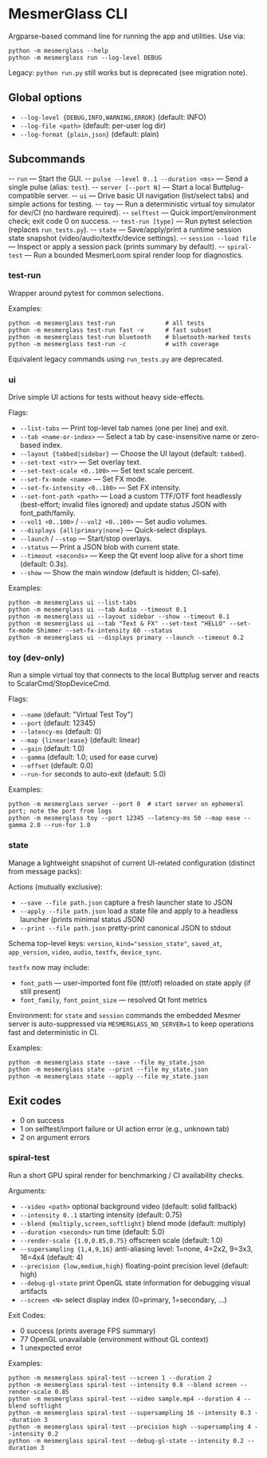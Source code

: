 # MesmerGlass CLI

Argparse-based command line for running the app and utilities. Use via:

```
python -m mesmerglass --help
python -m mesmerglass run --log-level DEBUG
```

Legacy: `python run.py` still works but is deprecated (see migration note).

## Global options

- `--log-level {DEBUG,INFO,WARNING,ERROR}` (default: INFO)
- `--log-file <path>` (default: per-user log dir)
- `--log-format {plain,json}` (default: plain)

## Subcommands

-- `run` — Start the GUI.
-- `pulse --level 0..1 --duration <ms>` — Send a single pulse (alias: `test`).
-- `server [--port N]` — Start a local Buttplug-compatible server.
-- `ui` — Drive basic UI navigation (list/select tabs) and simple actions for testing.
-- `toy` — Run a deterministic virtual toy simulator for dev/CI (no hardware required).
-- `selftest` — Quick import/environment check; exit code 0 on success.
-- `test-run [type]` — Run pytest selection (replaces `run_tests.py`).
-- `state` — Save/apply/print a runtime session state snapshot (video/audio/textfx/device settings).
-- `session --load file` — Inspect or apply a session pack (prints summary by default).
-- `spiral-test` — Run a bounded MesmerLoom spiral render loop for diagnostics.
### test-run

Wrapper around pytest for common selections.

Examples:
```
python -m mesmerglass test-run              # all tests
python -m mesmerglass test-run fast -v      # fast subset
python -m mesmerglass test-run bluetooth    # bluetooth-marked tests
python -m mesmerglass test-run -c           # with coverage
```

Equivalent legacy commands using `run_tests.py` are deprecated.

### ui

Drive simple UI actions for tests without heavy side-effects.

Flags:
- `--list-tabs` — Print top-level tab names (one per line) and exit.
- `--tab <name-or-index>` — Select a tab by case-insensitive name or zero-based index.
- `--layout {tabbed|sidebar}` — Choose the UI layout (default: `tabbed`).
- `--set-text <str>` — Set overlay text.
- `--set-text-scale <0..100>` — Set text scale percent.
- `--set-fx-mode <name>` — Set FX mode.
- `--set-fx-intensity <0..100>` — Set FX intensity.
- `--set-font-path <path>` — Load a custom TTF/OTF font headlessly (best-effort; invalid files ignored) and update status JSON with font_path/family.
- `--vol1 <0..100>` / `--vol2 <0..100>` — Set audio volumes.
- `--displays {all|primary|none}` — Quick-select displays.
- `--launch` / `--stop` — Start/stop overlays.
- `--status` — Print a JSON blob with current state.
- `--timeout <seconds>` — Keep the Qt event loop alive for a short time (default: 0.3s).
- `--show` — Show the main window (default is hidden; CI-safe).

Examples:

```
python -m mesmerglass ui --list-tabs
python -m mesmerglass ui --tab Audio --timeout 0.1
python -m mesmerglass ui --layout sidebar --show --timeout 0.1
python -m mesmerglass ui --tab "Text & FX" --set-text "HELLO" --set-fx-mode Shimmer --set-fx-intensity 60 --status
python -m mesmerglass ui --displays primary --launch --timeout 0.2
```

### toy (dev-only)

Run a simple virtual toy that connects to the local Buttplug server and reacts to ScalarCmd/StopDeviceCmd.

Flags:
- `--name` (default: "Virtual Test Toy")
- `--port` (default: 12345)
- `--latency-ms` (default: 0)
- `--map {linear|ease}` (default: linear)
- `--gain` (default: 1.0)
- `--gamma` (default: 1.0; used for ease curve)
- `--offset` (default: 0.0)
- `--run-for` seconds to auto-exit (default: 5.0)

Examples:

```
python -m mesmerglass server --port 0  # start server on ephemeral port; note the port from logs
python -m mesmerglass toy --port 12345 --latency-ms 50 --map ease --gamma 2.0 --run-for 1.0
```

### state

Manage a lightweight snapshot of current UI-related configuration (distinct from message packs):

Actions (mutually exclusive):
- `--save --file path.json` capture a fresh launcher state to JSON
- `--apply --file path.json` load a state file and apply to a headless launcher (prints minimal status JSON)
- `--print --file path.json` pretty-print canonical JSON to stdout

Schema top-level keys: `version`, `kind="session_state"`, `saved_at`, `app_version`, `video`, `audio`, `textfx`, `device_sync`.

`textfx` now may include:
- `font_path` — user-imported font file (ttf/otf) reloaded on state apply (if still present)
- `font_family`, `font_point_size` — resolved Qt font metrics

Environment: for `state` and `session` commands the embedded Mesmer server is auto-suppressed via `MESMERGLASS_NO_SERVER=1` to keep operations fast and deterministic in CI.

Examples:
```
python -m mesmerglass state --save --file my_state.json
python -m mesmerglass state --print --file my_state.json
python -m mesmerglass state --apply --file my_state.json
```

## Exit codes

- 0 on success
- 1 on selftest/import failure or UI action error (e.g., unknown tab)
- 2 on argument errors

### spiral-test

Run a short GPU spiral render for benchmarking / CI availability checks.

Arguments:
- `--video <path>` optional background video (default: solid fallback)
- `--intensity 0..1` starting intensity (default: 0.75)
- `--blend {multiply,screen,softlight}` blend mode (default: multiply)
- `--duration <seconds>` run time (default: 5.0)
- `--render-scale {1.0,0.85,0.75}` offscreen scale (default: 1.0)
- `--supersampling {1,4,9,16}` anti-aliasing level: 1=none, 4=2x2, 9=3x3, 16=4x4 (default: 4)
- `--precision {low,medium,high}` floating-point precision level (default: high)
- `--debug-gl-state` print OpenGL state information for debugging visual artifacts
- `--screen <N>` select display index (0=primary, 1=secondary, ...)

Exit Codes:
- 0 success (prints average FPS summary)
- 77 OpenGL unavailable (environment without GL context)
- 1 unexpected error

Examples:
```
python -m mesmerglass spiral-test --screen 1 --duration 2
python -m mesmerglass spiral-test --intensity 0.8 --blend screen --render-scale 0.85
python -m mesmerglass spiral-test --video sample.mp4 --duration 4 --blend softlight
python -m mesmerglass spiral-test --supersampling 16 --intensity 0.3 --duration 3
python -m mesmerglass spiral-test --precision high --supersampling 4 --intensity 0.2
python -m mesmerglass spiral-test --debug-gl-state --intensity 0.2 --duration 3
```
